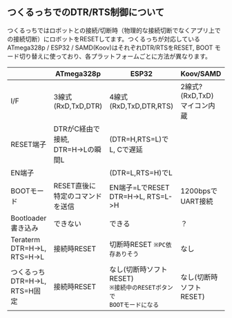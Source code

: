 ## つくるっちでのDTR/RTS制御について
つくるっちではロボットとの接続/切断時（物理的な接続切断でなくアプリ上での接続切断）にロボットをRESETしてます。つくるっちが対応しているATmega328p / ESP32 / SAMD(Koov)はそれぞれDTR/RTSをRESET, BOOT モード切り替えに使っており、各プラットフォームごとに方法が異なります。

| |ATmega328p|ESP32|Koov/SAMD|
|---|---|---|---|
|I/F|3線式 (RxD,TxD,DTR)|4線式 (RxD,TxD,DTR,RTS)|2線式? (RxD,TxD)<br />マイコン内蔵|
|RESET端子|DTRがC経由で接続,<br />DTR=H->Lの瞬間L|(DTR=H,RTS=L)でL, Cで遅延| |
|EN端子| |(DTR=L,RTS=H)でL| |
|BOOTモード|RESET直後に<br />特定のコマンドを送信|EN端子=LでRESET<br />DTR=H->L, RTS=L->H|1200bpsでUART接続|
|Bootloader書き込み|できない|できる|？|
|Teraterm<br />DTR=H->L, RTS=H->L|接続時RESET|切断時RESET `※PC依存ありそう`|なし|
|つくるっち<br />DTR=H->L, RTS=H固定|接続時RESET|なし(切断時ソフトRESET)<br />`※接続中のRESETボタンで`<br />`BOOTモードになる`|なし(切断時ソフトRESET)|
